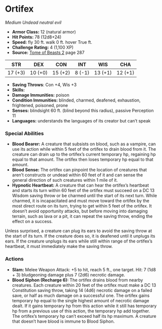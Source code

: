 # Ortifex

*Medium* *Undead* *neutral evil*

- **Armor Class:** 12 (natural armor)
- **Hit Points:** 78 (12d8+24)
- **Speed:** fly 30 ft. walk 0 ft. hover True ft.
- **Challenge Rating:** 4 (1,100 XP)
- **Source:** [Tome of Beasts 2](https://koboldpress.com/kpstore/product/tome-of-beasts-2-for-5th-edition) page 287

| STR | DEX | CON | INT | WIS | CHA |
| --- | --- | --- | --- | --- | --- |
| 17 (+3) | 10 (+0) | 15 (+2) | 8 (-1) | 13 (+1) | 12 (+1) |

- **Saving Throws**: Con +4, Wis +3
- **Skills:** 
- **Damage Immunities:** poison
- **Condition Immunities:** blinded, charmed, deafened, exhaustion, frightened, poisoned, prone
- **Senses:** blindsight 60 ft. (blind beyond this radius), passive Perception 11
- **Languages:** understands the languages of its creator but can’t speak

### Special Abilities

- **Blood Bearer:** A creature that subsists on blood, such as a vampire, can use its action while within 5 feet of the ortifex to drain blood from it. The creature can drain up to the ortifex’s current temporary hp, regaining hp equal to that amount. The ortifex then loses temporary hp equal to that amount.
- **Blood Sense:** The ortifex can pinpoint the location of creatures that aren’t constructs or undead within 60 feet of it and can sense the general direction of such creatures within 1 mile of it.
- **Hypnotic Heartbeat:** A creature that can hear the ortifex’s heartbeat and starts its turn within 60 feet of the ortifex must succeed on a DC 13 Wisdom saving throw or be charmed until the start of its next turn. While charmed, it is incapacitated and must move toward the ortifex by the most direct route on its turn, trying to get within 5 feet of the ortifex. It doesn’t avoid opportunity attacks, but before moving into damaging terrain, such as lava or a pit, it can repeat the saving throw, ending the effect on a success.

Unless surprised, a creature can plug its ears to avoid the saving throw at the start of its turn. If the creature does so, it is deafened until it unplugs its ears. If the creature unplugs its ears while still within range of the ortifex’s heartbeat, it must immediately make the saving throw.

### Actions

- **Slam:** Melee Weapon Attack: +5 to hit, reach 5 ft., one target. Hit: 7 (1d8 + 3) bludgeoning damage plus 7 (2d6) necrotic damage.
- **Blood Siphon (Recharge 6):** The ortifex drains blood from nearby creatures. Each creature within 20 feet of the ortifex must make a DC 13 Constitution saving throw, taking 14 (4d6) necrotic damage on a failed save, or half as much damage on a successful one. The ortifex gains temporary hp equal to the single highest amount of necrotic damage dealt. If it gains temporary hp from this action while it still has temporary hp from a previous use of this action, the temporary hp add together. The ortifex’s temporary hp can’t exceed half its hp maximum. A creature that doesn’t have blood is immune to Blood Siphon.


